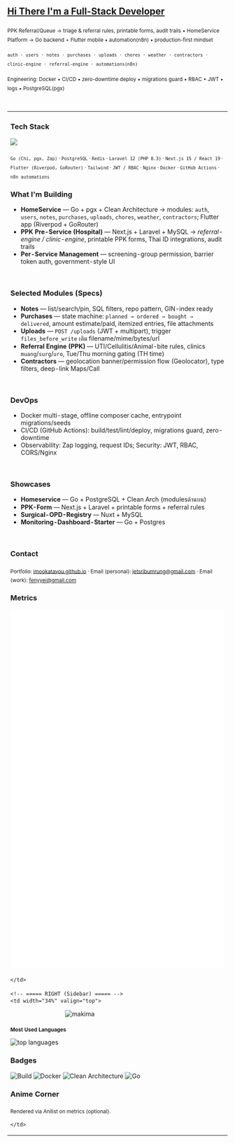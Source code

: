 <!-- ====== EMERALD × BLACK • Pro Dev Profile (2-column, no frames) ====== -->

<h2><u>Hi There I'm a Full-Stack Developer</u></h2>

<!-- Header Summary -->
<p><sub>PPK Referral/Queue → triage & referral rules, printable forms, audit trails • HomeService Platform → Go backend + Flutter mobile • automation(n8n) • production-first mindset</sub></p>
<p><sub><code>auth · users · notes · purchases · uploads · chores · weather · contractors · clinic-engine · referral-engine · automations(n8n)</code></sub></p>
<p><sub>Engineering: Docker • CI/CD • zero-downtime deploy • migrations guard • RBAC • JWT • logs • PostgreSQL(pgx)</sub></p>

<br/>

<!-- ========== TWO COLUMNS (no borders) ========== -->
<table width="100%">
  <tr>
    <!-- ===== LEFT (Main) ===== -->
    <td width="66%" valign="top">

<h3>Tech Stack</h3>
<p>
  <!-- ↑ ขยายขนาด stack ให้เด่น (เดิม 26 → 36) -->
  <img src="https://skillicons.dev/icons?i=go,postgres,redis,nginx,docker,githubactions,linux,ubuntu,arch,php,laravel,ts,js,react,nextjs,flutter,dart,tailwind,prisma&perline=18" height="36" />
</p>
<sub><code>Go (Chi, pgx, Zap)</code> · <code>PostgreSQL</code> · <code>Redis</code> ·
<code>Laravel 12 (PHP 8.3)</code> · <code>Next.js 15 / React 19</code> ·
<code>Flutter (Riverpod, GoRouter)</code> · <code>Tailwind</code> ·
<code>JWT / RBAC</code> · <code>Nginx</code> · <code>Docker</code> ·
<code>GitHub Actions</code> · <code>n8n automations</code></sub>

<br/>

<h3>What I'm Building</h3>

- <b>HomeService</b> — Go + pgx + Clean Architecture → modules:
  <code>auth</code>, <code>users</code>, <code>notes</code>, <code>purchases</code>,
  <code>uploads</code>, <code>chores</code>, <code>weather</code>, <code>contractors</code>; Flutter app (Riverpod + GoRouter)
- <b>PPK Pre-Service (Hospital)</b> — Next.js + Laravel + MySQL → <i>referral-engine / clinic-engine</i>,
  printable PPK forms, Thai ID integrations, audit trails
- <b>Per-Service Management</b> — screening-group permission, barrier token auth, government-style UI

<br/>

<h3>Selected Modules (Specs)</h3>

- <b>Notes</b> — list/search/pin, SQL filters, repo pattern, GIN-index ready  
- <b>Purchases</b> — state machine: <code>planned → ordered → bought → delivered</code>, amount estimate/paid, itemized entries, file attachments  
- <b>Uploads</b> — <code>POST /uploads</code> (JWT + multipart), trigger <code>files_before_write</code> เติม filename/mime/bytes/url  
- <b>Referral Engine (PPK)</b> — UTI/Cellulitis/Animal-bite rules, clinics <code>muang</code>/<code>surg</code>/<code>uro</code>, Tue/Thu morning gating (TH time)  
- <b>Contractors</b> — geolocation banner/permission flow (Geolocator), type filters, deep-link Maps/Call

<br/>

<h3>DevOps</h3>

- Docker multi-stage, offline composer cache, entrypoint migrations/seeds  
- CI/CD (GitHub Actions): build/test/lint/deploy, migrations guard, zero-downtime  
- Observability: Zap logging, request IDs; Security: JWT, RBAC, CORS/Nginx

<br/>

<h3>Showcases</h3>

- <b>Homeservice</b> — Go + PostgreSQL + Clean Arch (modulesด้านบน)  
- <b>PPK-Form</b> — Next.js + Laravel + printable forms + referral rules  
- <b>Surgical-OPD-Registry</b> — Nuxt + MySQL  
- <b>Monitoring-Dashboard-Starter</b> — Go + Postgres

<br/>

<h3>Contact</h3>
<sub>
Portfolio: <a href="https://imookatayou.github.io">imookatayou.github.io</a> ·
Email (personal): <a href="mailto:jetsribumrung@gmail.com">jetsribumrung@gmail.com</a> ·
Email (work): <a href="mailto:fenyyei@gmail.com">fenyyei@gmail.com</a>
</sub>

<br/>

<!-- Optional: Metrics (lowlighter) — จะโชว์ทันทีที่ตั้ง workflow สร้างไฟล์ ./github-metrics.svg -->
<h3>Metrics</h3>
<p>
  <img src="./github-metrics.svg" width="100%" alt="metrics (generated by lowlighter/metrics)" />
</p>

    </td>

    <!-- ===== RIGHT (Sidebar) ===== -->
    <td width="34%" valign="top">

<!-- รูปมาคิมะขวาบน + เว้นระยะเท่า ๆ กัน -->
<p style="margin:0 0 12px 0;">
  <img src="assets/makima-chainsaw-man.gif" width="240" alt="makima" style="display:block; margin:0 auto 0 auto;" />
</p>

<!-- Most Used Languages: ใต้รูป + ย่อหัว -->
<sub><b>Most Used Languages</b></sub>
<p style="margin:8px 0 16px 0;">
  <!-- ใช้ mirror ที่นิ่งกว่าเพื่อลด error -->
  <img
    src="https://github-readme-stats-git-masterrstaa-rickstaa.vercel.app/api/top-langs/?username=iMookatayou&layout=compact&langs_count=10&hide_title=true"
    width="100%"
    alt="top languages"/>
</p>

<h3>Badges</h3>
<p>
  <img alt="Build" src="https://img.shields.io/badge/Build-Actions-success?logo=githubactions" />
  <img alt="Docker" src="https://img.shields.io/badge/Docker-ready-blue?logo=docker" />
  <img alt="Clean Architecture" src="https://img.shields.io/badge/Clean%20Architecture-on-emerald" />
  <img alt="Go" src="https://img.shields.io/badge/Go-ship-00ADD8?logo=go" />
</p>

<!-- (Optional) เปิด WakaTime ได้โดยลบคอมเมนต์บรรทัดด้านล่าง และแทน YOUR_WAKATIME ด้วย username จริง
<h3>WakaTime</h3>
<p>
  <img src="https://github-readme-stats-git-masterrstaa-rickstaa.vercel.app/api/wakatime?username=YOUR_WAKATIME&layout=compact&hide_title=false" width="100%" alt="wakatime"/>
</p>
-->

<h3>Anime Corner</h3>
<sub>Rendered via Anilist on metrics (optional).</sub>

    </td>
  </tr>
</table>

<br/>

<!-- Notes:
- ไม่มีกรอบ ใช้สองคอลัมน์เต็มความกว้าง
- รูปมาคิมะอยู่ขวาบน เว้นระยะเท่ากัน
- Most Used ใช้ mirror เพื่อลด error rate limit
- Metrics จะทำงานหลังตั้ง workflow ของ lowlighter/metrics (ถ้าไม่ตั้ง หน้านี้ก็ไม่พัง)
-->
